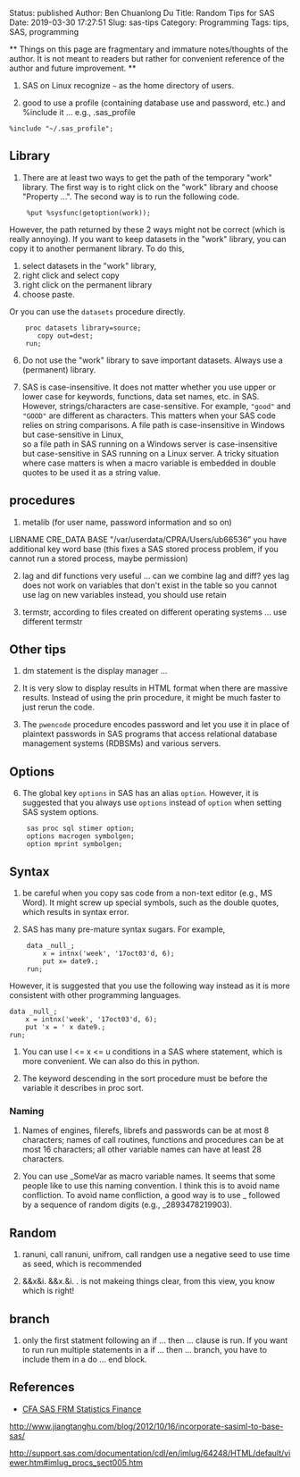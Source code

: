 Status: published
Author: Ben Chuanlong Du
Title: Random Tips for SAS
Date: 2019-03-30 17:27:51
Slug: sas-tips
Category: Programming
Tags: tips, SAS, programming

**
Things on this page are fragmentary and immature notes/thoughts of the author. 
It is not meant to readers but rather for convenient reference of the author and future improvement.
**
 
1. SAS on Linux recognize `~` as the home directory of users.

2. good to use a profile (containing database use and password, etc.) and %include it ...
e.g., .sas_profile

```SAS
%include "~/.sas_profile";
```

## Library

1. There are at least two ways to get the path of the temporary "work" library.
The first way is to right click on the "work" library
and choose "Property ...".
The second way is to run the following code.

        %put %sysfunc(getoption(work));

However, 
the path returned by these 2 ways might not be correct (which is really annoying).
If you want to keep datasets in the "work" library,
you can copy it to another permanent library.
To do this, 

1. select datasets in the "work" library,
2. right click and select copy
3. right click on the permanent library
4. choose paste.

Or you can use the `datasets` procedure directly.

        proc datasets library=source;
           copy out=dest;
        run;


6. Do not use the "work" library to save important datasets.
Always use a (permanent) library.

2. SAS is case-insensitive. 
It does not matter whether you use upper or lower case 
for keywords, functions, data set names, etc. in SAS.
However, 
strings/characters are case-sensitive. 
For example, 
`"good"` and `"GOOD"` are different as characters. 
This matters when your SAS code relies on string comparisons.
A file path is case-insensitive in Windows but case-sensitive in Linux,  
so a file path in SAS running on a Windows server is case-insensitive 
but case-sensitive in SAS running on a Linux server.
A tricky situation where case matters is 
when a macro variable is embedded in double quotes 
to be used it as a string value.


## procedures

1. metalib (for user name, password information and so on)

LIBNAME CRE_DATA BASE "/var/userdata/CPRA/Users/ub66536”
you have additional key word base 
(this fixes a SAS stored process problem, 
if you cannot run a stored process, maybe permission)

2. lag and dif functions very useful ...
can we combine lag and diff? yes
lag does not work on variables that don't exist in the table
so you cannot use lag on new variables
instead, you should use retain

6. termstr, according to files created on different operating systems ...
use different termstr 


## Other tips

1. dm statement is the display manager ...

5. It is very slow to display results in HTML format when there are massive results. 
Instead of using the prin procedure, it might be much faster to just rerun the code. 




1. The `pwencode` procedure encodes password 
and let you use it in place of plaintext passwords in SAS programs 
that access relational database management systems (RDBSMs) and various servers.

## Options

6. The global key `options` in SAS has an alias `option`. 
However, it is suggested that you always use `options` instead of `option` 
when setting SAS system options.

        sas proc sql stimer option;
        options macrogen symbolgen;
        option mprint symbolgen;


## Syntax

1. be careful when you copy sas code from a non-text editor (e.g., MS Word).
It might screw up special symbols, such as the double quotes,
which results in syntax error.

4. SAS has many pre-mature syntax sugars. For example, 

        data _null_;
            x = intnx('week', '17oct03'd, 6);
            put x= date9.;
        run;

However, 
it is suggested that you use the following way instead 
as it is more consistent with other programming languages.

    data _null_;
        x = intnx('week', '17oct03'd, 6);
        put 'x = ' x date9.;
    run;

1. You can use l <= x <= u conditions in a SAS where statement,
which is more convenient.
We can also do this in python.

11. The keyword descending in the sort procedure must be before the variable it describes in proc sort.

### Naming

1. Names of engines, filerefs, librefs and passwords can be at most 8 characters;
names of call routines, functions and procedures can be at most 16 characters;
all other variable names can have at least 28 characters.

3. You can use _SomeVar as macro variable names.
It seems that some people like to use this naming convention.
I think this is to avoid name confliction.
To avoid name confliction, 
a good way is to use _ followed by a sequence of random digits (e.g., _2893478219903).


## Random

1. ranuni, call ranuni, unifrom, call randgen
use a negative seed to use time as seed,
which is recommended

4. &&x&i. &&x.&i. 
. is not makeing things clear, from this view, you know which is right!

## branch
1. only the first statment following an if ... then ... clause is run.
If you want to run run multiple statements in a if ... then ... branch,
you have to include them in a do ... end block.


## References

- [CFA SAS FRM Statistics Finance](http://duanzy.blogspot.com/)


http://www.jiangtanghu.com/blog/2012/10/16/incorporate-sasiml-to-base-sas/

http://support.sas.com/documentation/cdl/en/imlug/64248/HTML/default/viewer.htm#imlug_procs_sect005.htm